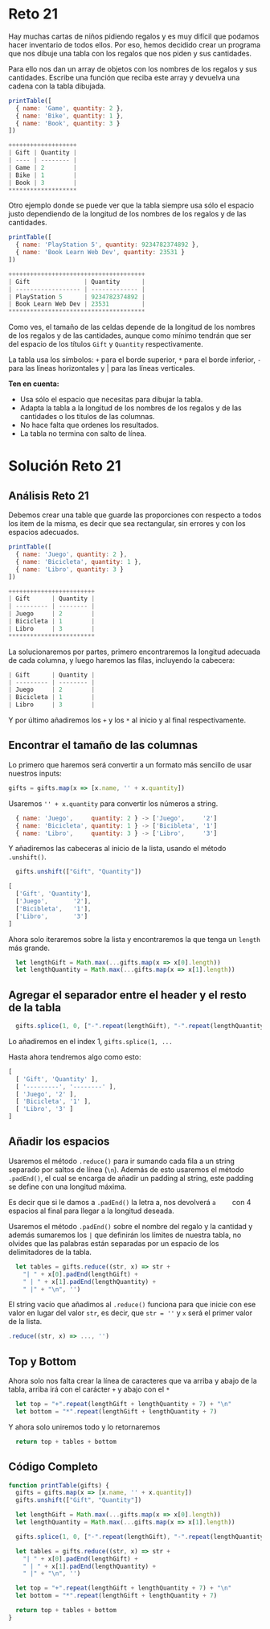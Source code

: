 # Reto 21

Hay muchas cartas de niños pidiendo regalos y es muy difícil que podamos hacer inventario de todos ellos. Por eso, hemos decidido crear un programa que nos dibuje una tabla con los regalos que nos piden y sus cantidades.

Para ello nos dan un array de objetos con los nombres de los regalos y sus cantidades. Escribe una función que reciba este array y devuelva una cadena con la tabla dibujada.

```js
printTable([
  { name: 'Game', quantity: 2 },
  { name: 'Bike', quantity: 1 },
  { name: 'Book', quantity: 3 }
])
```

```js
+++++++++++++++++++
| Gift | Quantity |
| ---- | -------- |
| Game | 2        |
| Bike | 1        |
| Book | 3        |
*******************
```

Otro ejemplo donde se puede ver que la tabla siempre usa sólo el espacio justo dependiendo de la longitud de los nombres de los regalos y de las cantidades.

```js
printTable([
  { name: 'PlayStation 5', quantity: 9234782374892 },
  { name: 'Book Learn Web Dev', quantity: 23531 }
])
```

```js
++++++++++++++++++++++++++++++++++++++
| Gift               | Quantity      |
| ------------------ | ------------- |
| PlayStation 5      | 9234782374892 |
| Book Learn Web Dev | 23531         |
**************************************
```

Como ves, el tamaño de las celdas depende de la longitud de los nombres de los regalos y de las cantidades, aunque como mínimo tendrán que ser del espacio de los títulos `Gift` y `Quantity` respectivamente.

La tabla usa los símbolos: `+` para el borde superior, `*` para el borde inferior, `-` para las líneas horizontales y | para las líneas verticales.

**Ten en cuenta:**

- Usa sólo el espacio que necesitas para dibujar la tabla.
- Adapta la tabla a la longitud de los nombres de los regalos y de las cantidades o los títulos de las columnas.
- No hace falta que ordenes los resultados.
- La tabla no termina con salto de línea.

# Solución Reto 21

## Análisis Reto 21

Debemos crear una table que guarde las proporciones con respecto a todos los item de la misma, es decir que sea rectangular, sin errores y con los espacios adecuados.

```js
printTable([
  { name: 'Juego', quantity: 2 },
  { name: 'Bicicleta', quantity: 1 },
  { name: 'Libro', quantity: 3 }
])
```

```js
++++++++++++++++++++++++
| Gift      | Quantity |
| --------- | -------- |
| Juego     | 2        |
| Bicicleta | 1        |
| Libro     | 3        |
************************
```

La solucionaremos por partes, primero encontraremos la longitud adecuada de cada columna, y luego haremos las filas, incluyendo la cabecera:

```js
| Gift      | Quantity |
| --------- | -------- |
| Juego     | 2        |
| Bicicleta | 1        |
| Libro     | 3        |
```

Y por último añadiremos los `+` y los `*` al inicio y al final respectivamente.

## Encontrar el tamaño de las columnas

Lo primero que haremos será convertir a un formato más sencillo de usar nuestros inputs:

```js
gifts = gifts.map(x => [x.name, '' + x.quantity])
```

Usaremos `'' + x.quantity` para convertir los números a string.

```js
  { name: 'Juego',     quantity: 2 } -> ['Juego',     '2']
  { name: 'Bicicleta', quantity: 1 } -> ['Bicibleta', '1']
  { name: 'Libro',     quantity: 3 } -> ['Libro',     '3']
```

Y añadiremos las cabeceras al inicio de la lista, usando el método `.unshift()`.

```js
  gifts.unshift(["Gift", "Quantity"])
```

```js
[
  ['Gift', 'Quantity'],
  ['Juego',       '2'],
  ['Bicibleta',   '1'],
  ['Libro',       '3']
]
```

Ahora solo iteraremos sobre la lista y encontraremos la que tenga un `length` más grande.

```js
  let lengthGift = Math.max(...gifts.map(x => x[0].length))
  let lengthQuantity = Math.max(...gifts.map(x => x[1].length))
```

## Agregar el separador entre el header y el resto de la tabla

```js
  gifts.splice(1, 0, ["-".repeat(lengthGift), "-".repeat(lengthQuantity)])
```

Lo añadiremos en el index 1, `gifts.splice(1, ...`

Hasta ahora tendremos algo como esto:

```js
[
  [ 'Gift', 'Quantity' ],
  [ '---------', '--------' ],
  [ 'Juego', '2' ],
  [ 'Bicicleta', '1' ],
  [ 'Libro', '3' ]
]
```

## Añadir los espacios

Usaremos el método `.reduce()` para ir sumando cada fila a un string separado por saltos de línea (`\n`). Además de esto usaremos el método `.padEnd()`, el cual se encarga de añadir un padding al string, este padding se define con una longitud máxima.

Es decir que si le damos a `.padEnd()` la letra a, nos devolverá `a    ` con 4 espacios al final para llegar a la longitud deseada.

Usaremos el método `.padEnd()` sobre el nombre del regalo y la cantidad y además sumaremos los `|` que definirán los límites de nuestra tabla, no olvides que las palabras están separadas por un espacio de los delimitadores de la tabla.

```js
  let tables = gifts.reduce((str, x) => str +
    "| " + x[0].padEnd(lengthGift) +
    " | " + x[1].padEnd(lengthQuantity) +
    " |" + "\n", '')
```

El string vacío que añadimos al `.reduce()` funciona para que inicie con ese valor en lugar del valor `str`, es decir, que `str = ''` y `x` será el primer valor de la lista.

```js
.reduce((str, x) => ..., '')
```

## Top y Bottom

Ahora solo nos falta crear la línea de caracteres que va arriba y abajo de la tabla, arriba irá con el carácter `+` y abajo con el `*`

```js
  let top = "+".repeat(lengthGift + lengthQuantity + 7) + "\n"
  let bottom = "*".repeat(lengthGift + lengthQuantity + 7)
```

Y ahora solo uniremos todo y lo retornaremos

```js
  return top + tables + bottom
```

## Código Completo

```js
function printTable(gifts) {
  gifts = gifts.map(x => [x.name, '' + x.quantity])
  gifts.unshift(["Gift", "Quantity"])

  let lengthGift = Math.max(...gifts.map(x => x[0].length))
  let lengthQuantity = Math.max(...gifts.map(x => x[1].length))

  gifts.splice(1, 0, ["-".repeat(lengthGift), "-".repeat(lengthQuantity)])

  let tables = gifts.reduce((str, x) => str +
    "| " + x[0].padEnd(lengthGift) +
    " | " + x[1].padEnd(lengthQuantity) +
    " |" + "\n", '')

  let top = "+".repeat(lengthGift + lengthQuantity + 7) + "\n"
  let bottom = "*".repeat(lengthGift + lengthQuantity + 7)

  return top + tables + bottom
}
```